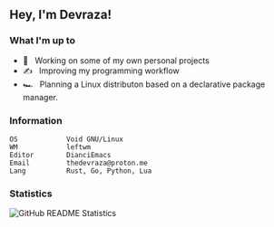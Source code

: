 ## Hey, I'm Devraza!</h2>

### What I'm up to

- 💼 &nbsp; Working on some of my own personal projects
- ✍️ &nbsp; Improving my programming workflow
- 🏎️ &nbsp; Planning a Linux distributon based on a declarative package manager.

### Information

```
OS            Void GNU/Linux
WM            leftwm
Editor        DianciEmacs
Email         thedevraza@proton.me
Lang          Rust, Go, Python, Lua
```

### Statistics

![GitHub README Statistics](https://github-readme-stats.vercel.app/api?username=devraza&show_icons=true&bg_color=1a1b26&text_color=a9b1d6&icon_color=7aa2f7&title_color=9ece6a "GitHub Profile Statistics")
